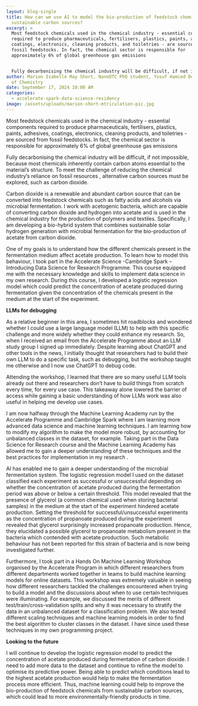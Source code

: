 ```yaml
---
layout: blog-single
title: How can we use AI to model the bio-production of feedstock chemicals from
  sustainable carbon sources?
excerpt: >
  Most feedstock chemicals used in the chemical industry - essential components
  required to produce pharmaceuticals, fertilisers, plastics, paints, adhesives,
  coatings, electronics, cleaning products, and toiletries - are sourced from
  fossil feedstocks. In fact, the chemical sector is responsible for
  approximately 6% of global greenhouse gas emissions 


  Fully decarbonising the chemical industry will be difficult, if not impossible, because most chemicals inherently contain carbon atoms essential to the material’s structure. To meet the challenge of reducing the chemical industry’s reliance on fossil resources , alternative carbon sources must be explored, such as carbon dioxide. 
author: Marion Isabelle May Short, NanoDTC PhD student, Yusuf Hamied Department
  of Chemistry
date: September 17, 2024 10:00 AM
categories:
  - accelerate-spark-data-science-residency
image: /assets/uploads/marion-short-mtriculation-pic.jpg
---
```

Most feedstock chemicals used in the chemical industry - essential components required to produce pharmaceuticals, fertilisers, plastics, paints, adhesives, coatings, electronics, cleaning products, and toiletries - are sourced from fossil feedstocks. In fact, the chemical sector is responsible for approximately 6% of global greenhouse gas emissions 

Fully decarbonising the chemical industry will be difficult, if not impossible, because most chemicals inherently contain carbon atoms essential to the material’s structure. To meet the challenge of reducing the chemical industry’s reliance on fossil resources , alternative carbon sources must be explored, such as carbon dioxide. 

Carbon dioxide is a renewable and abundant carbon source that can be converted into feedstock chemicals such as fatty acids and alcohols via microbial fermentation. I work with acetogenic bacteria, which are capable of converting carbon dioxide and hydrogen into acetate and is used in the chemical industry for the production of polymers and textiles. Specifically, I am developing a bio-hybrid system that combines sustainable solar hydrogen generation with microbial fermentation for the bio-production of acetate from carbon dioxide.

One of my goals is to understand how the different chemicals present in the fermentation medium affect acetate production. To learn how to model this behaviour, I took part in the Accelerate Science -Cambridge Spark – Introducing Data Science for Research Programme. This course equipped me with the necessary knowledge and skills to implement data science in my own research. During this course, I developed a logistic regression model which could predict the concentration of acetate produced during fermentation given the concentration of the chemicals present in the medium at the start of the experiment.

**LLMs for debugging**

As a relative beginner in this area, I sometimes hit roadblocks and wondered whether I could use a large language model (LLM) to help with this specific challenge and more widely whether they could enhance my research. So, when I received an email from the Accelerate Programme about an LLM study group I signed up immediately. Despite learning about ChatGPT and other tools in the news, I initially thought that researchers had to build their own LLM to do a specific task, such as debugging, but the workshop taught me otherwise and I now use ChatGPT to debug code.

Attending the workshop, I learned that there are so many useful LLM tools already out there and researchers don’t have to build things from scratch every time, for every use case. This takeaway alone lowered the barrier of access while gaining a basic understanding of how LLMs work was also useful in helping me develop use cases.

I am now halfway through the Machine Learning Academy run by the Accelerate Programme and Cambridge Spark where I am learning more advanced data science and machine learning techniques. I am learning how to modify my algorithm to make the model more robust, by accounting for unbalanced classes in the dataset, for example. Taking part in the Data Science for Research course and the Machine Learning Academy has allowed me to gain a deeper understanding of these techniques and the best practices for implementation in my research . 

AI has enabled me to gain a deeper understanding of the microbial fermentation system. The logistic regression model I used on the dataset classified each experiment as successful or unsuccessful depending on whether the concentration of acetate produced during the fermentation period was above or below a certain threshold. This model revealed that the presence of glycerol (a common chemical used when storing bacterial samples) in the medium at the start of the experiment hindered acetate production. Setting the threshold for successful/unsuccessful experiments as the concentration of propanoate produced during the experiment revealed that glycerol surprisingly increased propanoate production. Hence, they elucidated a possible glycerol to propanoate metabolism present in the bacteria which contended with acetate production. Such metabolic behaviour has not been reported for this strain of bacteria and is now being investigated further.

Furthermore, I took part in a Hands On Machine Learning Workshop organised by the Accelerate Program in which different researchers from different departments worked together in teams to build machine learning models for online datasets. This workshop was extremely valuable in seeing how different researchers tackled the challenges encountered when trying to build a model and the discussions about when to use certain techniques  were illuminating. For example, we discussed the merits of different test/train/cross-validation splits and why it was necessary to stratify the data in an unbalanced dataset for a classification problem. We also tested different scaling techniques and machine learning models in order to find the best algorithm to cluster classes in the dataset. I have since used these techniques in my own programming project.

**Looking to the future**

I will continue to develop the logistic regression model to predict the concentration of acetate produced during fermentation of carbon dioxide. I need to add more data to the dataset and continue to refine the model to optimise its predictive power. Being able to predict which conditions lead to the highest acetate production would help to make the fermentation process more efficient. Thus, machine learning could help to improve the bio-production of feedstock chemicals from sustainable carbon sources, which could lead to more environmentally-friendly products in time.